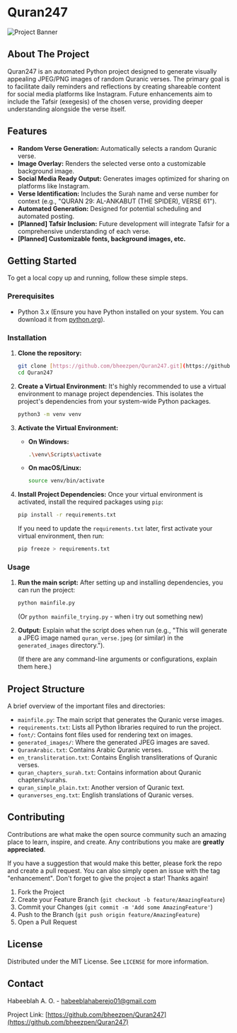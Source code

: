 # Quran247

![Project Banner](link_to_your_project_banner_image_if_any.png)

## About The Project

Quran247 is an automated Python project designed to generate visually appealing JPEG/PNG images of random Quranic verses. The primary goal is to facilitate daily reminders and reflections by creating shareable content for social media platforms like Instagram. Future enhancements aim to include the Tafsir (exegesis) of the chosen verse, providing deeper understanding alongside the verse itself.

## Features

* **Random Verse Generation:** Automatically selects a random Quranic verse.
* **Image Overlay:** Renders the selected verse onto a customizable background image.
* **Social Media Ready Output:** Generates images optimized for sharing on platforms like Instagram.
* **Verse Identification:** Includes the Surah name and verse number for context (e.g., "QURAN 29: AL-ANKABUT (THE SPIDER), VERSE 61").
* **Automated Generation:** Designed for potential scheduling and automated posting.
* **[Planned] Tafsir Inclusion:** Future development will integrate Tafsir for a comprehensive understanding of each verse.
* **[Planned] Customizable fonts, background images, etc.**

## Getting Started

To get a local copy up and running, follow these simple steps.

### Prerequisites

* Python 3.x (Ensure you have Python installed on your system. You can download it from [python.org](https://www.python.org/downloads/)).

### Installation

1.  **Clone the repository:**
    ```bash
    git clone [https://github.com/bheezpen/Quran247.git](https://github.com/bheezpen/Quran247.git)
    cd Quran247
    ```

2.  **Create a Virtual Environment:**
    It's highly recommended to use a virtual environment to manage project dependencies. This isolates the project's dependencies from your system-wide Python packages.

    ```bash
    python3 -m venv venv
    ```

3.  **Activate the Virtual Environment:**

    * **On Windows:**
        ```bash
        .\venv\Scripts\activate
        ```
    * **On macOS/Linux:**
        ```bash
        source venv/bin/activate
        ```

4.  **Install Project Dependencies:**
    Once your virtual environment is activated, install the required packages using `pip`:

    ```bash
    pip install -r requirements.txt
    ```

    If you need to update the `requirements.txt` later, first activate your virtual environment, then run:
    ```bash
    pip freeze > requirements.txt
    ```

### Usage

1.  **Run the main script:**
    After setting up and installing dependencies, you can run the project:

    ```bash
    python mainfile.py
    ```
    (Or `python mainfile_trying.py` -  when i try out something new)

2.  **Output:**
    Explain what the script does when run (e.g., "This will generate a JPEG image named `quran_verse.jpeg` (or similar) in the `generated_images` directory.").

    (If there are any command-line arguments or configurations, explain them here.)

## Project Structure

A brief overview of the important files and directories:

* `mainfile.py`: The main script that generates the Quranic verse images.
* `requirements.txt`: Lists all Python libraries required to run the project.
* `font/`: Contains font files used for rendering text on images.
* `generated_images/`: Where the generated JPEG images are saved.
* `QuranArabic.txt`: Contains Arabic Quranic verses.
* `en_transliteration.txt`: Contains English transliterations of Quranic verses.
* `quran_chapters_surah.txt`:  Contains information about Quranic chapters/surahs.
* `quran_simple_plain.txt`: Another version of Quranic text.
* `quranverses_eng.txt`: English translations of Quranic verses.

## Contributing

Contributions are what make the open source community such an amazing place to learn, inspire, and create. Any contributions you make are **greatly appreciated**.

If you have a suggestion that would make this better, please fork the repo and create a pull request. You can also simply open an issue with the tag "enhancement".
Don't forget to give the project a star! Thanks again!

1.  Fork the Project
2.  Create your Feature Branch (`git checkout -b feature/AmazingFeature`)
3.  Commit your Changes (`git commit -m 'Add some AmazingFeature'`)
4.  Push to the Branch (`git push origin feature/AmazingFeature`)
5.  Open a Pull Request

## License

Distributed under the MIT License. See `LICENSE` for more information.

## Contact

Habeeblah A. O. - habeeblahaberejo01@gmail.com

Project Link: [https://github.com/bheezpen/Quran247](https://github.com/bheezpen/Quran247)